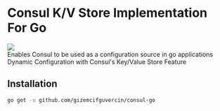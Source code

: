 # Consul K/V Store Implementation For Go

<img src="https://i.ibb.co/kGwcF7S/Screen-Shot-2021-12-04-at-18-56-46.png"/>
<br/>Enables Consul to be used as a configuration source in go applications
<br/>Dynamic Configuration with Consul's Key/Value Store Feature


## Installation


```bash
go get -u github.com/gizemcifguvercin/consul-go
```


